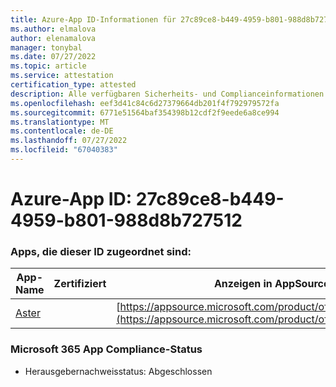```yaml
---
title: Azure-App ID-Informationen für 27c89ce8-b449-4959-b801-988d8b727512
ms.author: elmalova
author: elenamalova
manager: tonybal
ms.date: 07/27/2022
ms.topic: article
ms.service: attestation
certification_type: attested
description: Alle verfügbaren Sicherheits- und Complianceinformationen für 27c89ce8-b449-4959-b801-988d8b727512.
ms.openlocfilehash: eef3d41c84c6d27379664db201f4f792979572fa
ms.sourcegitcommit: 6771e51564baf354398b12cdf2f9eede6a8ce994
ms.translationtype: MT
ms.contentlocale: de-DE
ms.lasthandoff: 07/27/2022
ms.locfileid: "67040383"
---
```

# <a name="azure-app-id-27c89ce8-b449-4959-b801-988d8b727512"></a>Azure-App ID: 27c89ce8-b449-4959-b801-988d8b727512


### <a name="apps-associated-with-this-id"></a>Apps, die dieser ID zugeordnet sind:
| **App-Name** | **Zertifiziert** | **Anzeigen in AppSource** |
|--------------|---------------|-----------------------|
| [Aster](../forward/WA200002379.md) |  | [https://appsource.microsoft.com/product/office/WA200002379](https://appsource.microsoft.com/product/office/WA200002379) |

### <a name="microsoft-365-app-compliance-status"></a>Microsoft 365 App Compliance-Status
- Herausgebernachweisstatus: Abgeschlossen

